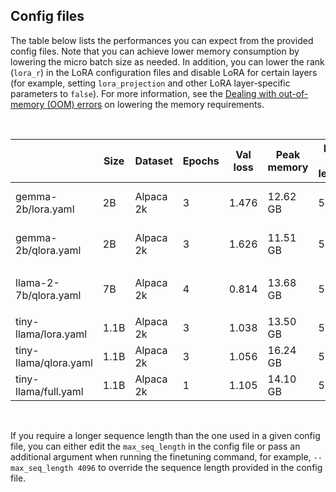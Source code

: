 ## Config files

The table below lists the performances you can expect from the provided config files. Note that you can achieve lower memory consumption by lowering the micro batch size as needed. In addition, you can lower the rank (`lora_r`) in the LoRA configuration files and disable LoRA for certain layers (for example, setting `lora_projection` and other LoRA layer-specific parameters to `false`). 
For more information, see the [Dealing with out-of-memory (OOM) errors](../../tutorials/oom.md) on lowering the memory requirements.

&nbsp;

|                       | Size | Dataset   | Epochs | Val loss | Peak memory | Max seq length | Micro batch size | Precision | Training runtime   |
| --------------------- | ---- | --------- | ------ | -------- | ----------- | -------------- | ---------------- | --------- | -------------------|
| gemma-2b/lora.yaml    | 2B   | Alpaca 2k | 3      | 1.476    | 12.62 GB    | 512            | 2                | bfloat16  | 18.31 min (1xA10G) |
| gemma-2b/qlora.yaml   | 2B   | Alpaca 2k | 3      | 1.626    | 11.51 GB    | 512            | 2                | bfloat16  | 25.29 min (1xA10G) |
|                       |      |           |        |          |             |                |                  |           |                    |
| llama-2-7b/qlora.yaml | 7B   | Alpaca 2k | 4      | 0.814    | 13.68 GB    | 512            | 2                | bfloat16  | 45.68 min (1xA10G) |
|                       |      |           |        |          |             |                |                  |           |                    |
| tiny-llama/lora.yaml  | 1.1B | Alpaca 2k | 3      | 1.038    | 13.50 GB    | 512            | 8                | bfloat16  | 8.06 min (1xA10G)  |
| tiny-llama/qlora.yaml | 1.1B | Alpaca 2k | 3      | 1.056    | 16.24 GB    | 512            | 8                | bfloat16  | 8.74 min (1xA10G)  |
| tiny-llama/full.yaml  | 1.1B | Alpaca 2k | 1      | 1.105    | 14.10 GB    | 512            | 4                | bfloat16  | 2.59 min (1xA10G)  |

&nbsp;

If you require a longer sequence length than the one used in a given config file, you can either edit the `max_seq_length` in the config file or pass an additional argument when running the finetuning command, for example, `--max_seq_length 4096` to override the sequence length provided in the config file.
